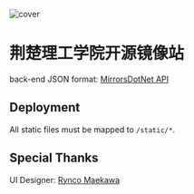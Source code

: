 ![cover](https://raw.githubusercontent.com/Kxsso/jcutmirror/master/resource/icons/nav.png)

# 荆楚理工学院开源镜像站

back-end JSON format: [MirrorsDotNet API](https://github.com/ZJUSCT/MirrorsDotNet/blob/main/Docs/Swagger.json)

## Deployment

All static files must be mapped to `/static/*`.  

## Special Thanks

UI Designer: [Rynco Maekawa](https://github.com/lynzrand)  
